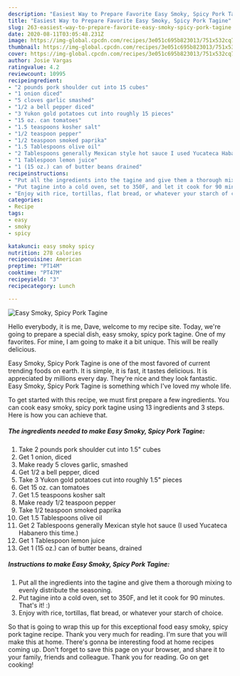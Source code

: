 ```yaml
---
description: "Easiest Way to Prepare Favorite Easy Smoky, Spicy Pork Tagine"
title: "Easiest Way to Prepare Favorite Easy Smoky, Spicy Pork Tagine"
slug: 263-easiest-way-to-prepare-favorite-easy-smoky-spicy-pork-tagine
date: 2020-08-11T03:05:48.231Z
image: https://img-global.cpcdn.com/recipes/3e051c695b823013/751x532cq70/easy-smoky-spicy-pork-tagine-recipe-main-photo.jpg
thumbnail: https://img-global.cpcdn.com/recipes/3e051c695b823013/751x532cq70/easy-smoky-spicy-pork-tagine-recipe-main-photo.jpg
cover: https://img-global.cpcdn.com/recipes/3e051c695b823013/751x532cq70/easy-smoky-spicy-pork-tagine-recipe-main-photo.jpg
author: Josie Vargas
ratingvalue: 4.2
reviewcount: 10995
recipeingredient:
- "2 pounds pork shoulder cut into 15 cubes"
- "1 onion diced"
- "5 cloves garlic smashed"
- "1/2 a bell pepper diced"
- "3 Yukon gold potatoes cut into roughly 15 pieces"
- "15 oz. can tomatoes"
- "1.5 teaspoons kosher salt"
- "1/2 teaspoon pepper"
- "1/2 teaspoon smoked paprika"
- "1.5 Tablespoons olive oil"
- "2 Tablespoons generally Mexican style hot sauce I used Yucateca Habanero this time"
- "1 Tablespoon lemon juice"
- "1 (15 oz.) can of butter beans drained"
recipeinstructions:
- "Put all the ingredients into the tagine and give them a thorough mixing to evenly distribute the seasoning."
- "Put tagine into a cold oven, set to 350F, and let it cook for 90 minutes. That&#39;s it! :)"
- "Enjoy with rice, tortillas, flat bread, or whatever your starch of choice."
categories:
- Recipe
tags:
- easy
- smoky
- spicy

katakunci: easy smoky spicy 
nutrition: 278 calories
recipecuisine: American
preptime: "PT14M"
cooktime: "PT47M"
recipeyield: "3"
recipecategory: Lunch

---
```



![Easy Smoky, Spicy Pork Tagine](https://img-global.cpcdn.com/recipes/3e051c695b823013/751x532cq70/easy-smoky-spicy-pork-tagine-recipe-main-photo.jpg)

Hello everybody, it is me, Dave, welcome to my recipe site. Today, we're going to prepare a special dish, easy smoky, spicy pork tagine. One of my favorites. For mine, I am going to make it a bit unique. This will be really delicious.

Easy Smoky, Spicy Pork Tagine is one of the most favored of current trending foods on earth. It is simple, it is fast, it tastes delicious. It is appreciated by millions every day. They're nice and they look fantastic. Easy Smoky, Spicy Pork Tagine is something which I've loved my whole life.




To get started with this recipe, we must first prepare a few ingredients. You can cook easy smoky, spicy pork tagine using 13 ingredients and 3 steps. Here is how you can achieve that.

<!--inarticleads1-->

##### The ingredients needed to make Easy Smoky, Spicy Pork Tagine:

1. Take 2 pounds pork shoulder cut into 1.5&#34; cubes
1. Get 1 onion, diced
1. Make ready 5 cloves garlic, smashed
1. Get 1/2 a bell pepper, diced
1. Take 3 Yukon gold potatoes cut into roughly 1.5&#34; pieces
1. Get 15 oz. can tomatoes
1. Get 1.5 teaspoons kosher salt
1. Make ready 1/2 teaspoon pepper
1. Take 1/2 teaspoon smoked paprika
1. Get 1.5 Tablespoons olive oil
1. Get 2 Tablespoons generally Mexican style hot sauce (I used Yucateca Habanero this time.)
1. Get 1 Tablespoon lemon juice
1. Get 1 (15 oz.) can of butter beans, drained




<!--inarticleads2-->

##### Instructions to make Easy Smoky, Spicy Pork Tagine:

1. Put all the ingredients into the tagine and give them a thorough mixing to evenly distribute the seasoning.
1. Put tagine into a cold oven, set to 350F, and let it cook for 90 minutes. That&#39;s it! :)
1. Enjoy with rice, tortillas, flat bread, or whatever your starch of choice.




So that is going to wrap this up for this exceptional food easy smoky, spicy pork tagine recipe. Thank you very much for reading. I'm sure that you will make this at home. There's gonna be interesting food at home recipes coming up. Don't forget to save this page on your browser, and share it to your family, friends and colleague. Thank you for reading. Go on get cooking!

